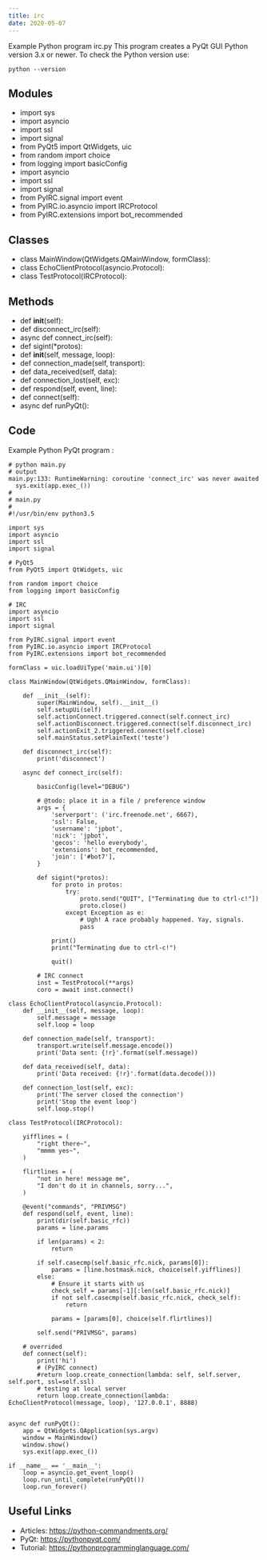 ```yaml
---
title: irc
date: 2020-05-07
---
```

Example Python program irc.py
This program creates a PyQt GUI
Python version 3.x or newer.
To check the Python version use:

    python --version

## Modules

* import sys
* import asyncio
* import ssl
* import signal
* from PyQt5 import QtWidgets, uic
* from random import choice
* from logging import basicConfig
* import asyncio
* import ssl
* import signal
* from PyIRC.signal import event
* from PyIRC.io.asyncio import IRCProtocol
* from PyIRC.extensions import bot_recommended

## Classes

* class MainWindow(QtWidgets.QMainWindow, formClass):
* class EchoClientProtocol(asyncio.Protocol):
* class TestProtocol(IRCProtocol):

## Methods

* def __init__(self):
* def disconnect_irc(self):
* async def connect_irc(self):
* def sigint(*protos):
* def __init__(self, message, loop):
* def connection_made(self, transport):
* def data_received(self, data):
* def connection_lost(self, exc):
* def respond(self, event, line):
* def connect(self):
* async def runPyQt():

## Code

Example Python PyQt program :

    # python main.py
    # output
    main.py:133: RuntimeWarning: coroutine 'connect_irc' was never awaited
      sys.exit(app.exec_())
    #
    # main.py
    #
    #!/usr/bin/env python3.5
    
    import sys
    import asyncio
    import ssl
    import signal
    
    # PyQt5
    from PyQt5 import QtWidgets, uic
    
    from random import choice
    from logging import basicConfig
    
    # IRC
    import asyncio
    import ssl
    import signal
    
    from PyIRC.signal import event
    from PyIRC.io.asyncio import IRCProtocol
    from PyIRC.extensions import bot_recommended
    
    formClass = uic.loadUiType('main.ui')[0]
    
    class MainWindow(QtWidgets.QMainWindow, formClass):
    
        def __init__(self):
            super(MainWindow, self).__init__()
            self.setupUi(self)
            self.actionConnect.triggered.connect(self.connect_irc)
            self.actionDisconnect.triggered.connect(self.disconnect_irc)
            self.actionExit_2.triggered.connect(self.close)
            self.mainStatus.setPlainText('teste')
    
        def disconnect_irc(self):
            print('disconnect')
    
        async def connect_irc(self):
    
            basicConfig(level="DEBUG")
    
            # @todo: place it in a file / preference window
            args = {
                'serverport': ('irc.freenode.net', 6667),
                'ssl': False,
                'username': 'jpbot',
                'nick': 'jpbot',
                'gecos': 'hello everybody',
                'extensions': bot_recommended,
                'join': ['#bot7'],
            }
    
            def sigint(*protos):
                for proto in protos:
                    try:
                        proto.send("QUIT", ["Terminating due to ctrl-c!"])
                        proto.close()
                    except Exception as e:
                        # Ugh! A race probably happened. Yay, signals.
                        pass
    
                print()
                print("Terminating due to ctrl-c!")
    
                quit()
    
            # IRC connect
            inst = TestProtocol(**args)
            coro = await inst.connect()
    
    class EchoClientProtocol(asyncio.Protocol):
        def __init__(self, message, loop):
            self.message = message
            self.loop = loop
    
        def connection_made(self, transport):
            transport.write(self.message.encode())
            print('Data sent: {!r}'.format(self.message))
    
        def data_received(self, data):
            print('Data received: {!r}'.format(data.decode()))
    
        def connection_lost(self, exc):
            print('The server closed the connection')
            print('Stop the event loop')
            self.loop.stop()
    
    class TestProtocol(IRCProtocol):
    
        yifflines = (
            "right there~",
            "mmmm yes~",
        )
    
        flirtlines = (
            "not in here! message me",
            "I don't do it in channels, sorry...",
        )
    
        @event("commands", "PRIVMSG")
        def respond(self, event, line):
            print(dir(self.basic_rfc))
            params = line.params
    
            if len(params) < 2:
                return
    
            if self.casecmp(self.basic_rfc.nick, params[0]):
                params = [line.hostmask.nick, choice(self.yifflines)]
            else:
                # Ensure it starts with us
                check_self = params[-1][:len(self.basic_rfc.nick)]
                if not self.casecmp(self.basic_rfc.nick, check_self):
                    return
    
                params = [params[0], choice(self.flirtlines)]
    
            self.send("PRIVMSG", params)
    
        # overrided
        def connect(self):
            print('hi')
            # (PyIRC connect)
            #return loop.create_connection(lambda: self, self.server, self.port, ssl=self.ssl)
            # testing at local server
            return loop.create_connection(lambda: EchoClientProtocol(message, loop), '127.0.0.1', 8888)
    
    
    async def runPyQt():
        app = QtWidgets.QApplication(sys.argv)
        window = MainWindow()
        window.show()
        sys.exit(app.exec_())
    
    if __name__ == '__main__':
        loop = asyncio.get_event_loop()
        loop.run_until_complete(runPyQt())
        loop.run_forever()
    
    

## Useful Links

- Articles: https://python-commandments.org/
- PyQt: https://pythonpyqt.com/
- Tutorial: https://pythonprogramminglanguage.com/
